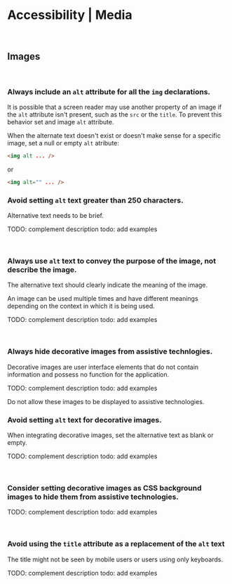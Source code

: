 # Accessibility | Media
<br>


## Images
<br>


### Always include an `alt` attribute for all the `img` declarations.

It is possible that a screen reader may use another property of an image if the `alt` attribute isn't present, such as the `src` or the `title`. To prevent this behavior
set and image `alt` attribute.

When the alternate text doesn't exist or doesn't make sense for a specific image, set a null or empty `alt` atribute: 

```html
<img alt ... />
```

or

```html
<img alt="" ... />
```


### Avoid setting `alt` text greater than 250 characters.

Alternative text needs to be brief.

TODO: complement description
todo: add examples

<br>


### Always use `alt` text to convey the purpose of the image, not describe the image.

The alternative text should clearly indicate the meaning of the image.

An image can be used multiple times and have different meanings depending on the context in which it is being used.

TODO: complement description
todo: add examples

<br>


### Always hide decorative images from assistive technlogies.

Decorative images are user interface elements that do not contain information and possess no function for the application.

TODO: complement description
todo: add examples

Do not allow these images to be displayed to assistive technologies.
<br>


### Avoid setting `alt` text for decorative images.

When integrating decorative images, set the alternative text as blank or empty.

TODO: complement description
todo: add examples

<br>


### Consider setting decorative images as CSS background images to hide them from assistive technologies.

TODO: complement description
todo: add examples

<br>


### Avoid using the `title` attribute as a replacement of the `alt` text

The title might not be seen by mobile users or users using only keyboards.

TODO: complement description
todo: add examples

<br>
